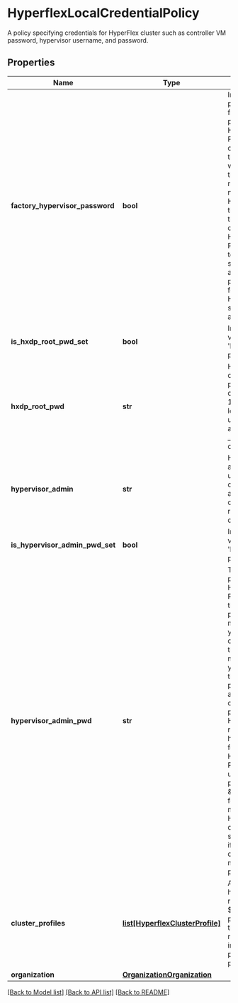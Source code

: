 # HyperflexLocalCredentialPolicy

A policy specifying credentials for HyperFlex cluster such as controller VM password, hypervisor username, and password. 
## Properties
Name | Type | Description | Notes
------------ | ------------- | ------------- | -------------
**factory_hypervisor_password** | **bool** | Indicates if Hypervisor password is the factory set default password. For HyperFlex Data Platform versions 3.0 or higher, enable this if the default password was not changed on the Hypervisor. It is required to supply a new custom Hypervisor password that will be applied to the Hypervisor during deployment. For HyperFlex Data Platform versions prior to 3.0 release, this setting has no effect and the default password will be used for initial install. The Hypervisor password should be changed after deployment.   | [optional] 
**is_hxdp_root_pwd_set** | **bool** | Indicates whether the value of the &#39;hxdpRootPwd&#39; property has been set.   | [optional] [readonly] 
**hxdp_root_pwd** | **str** | HyperFlex storage controller VM password must contain a minimum of 10 characters, with at least 1 lowercase, 1 uppercase, 1 numeric, and 1 of these -_@#$%^&amp;*! special characters.   | [optional] 
**hypervisor_admin** | **str** | Hypervisor administrator username must contain only alphanumeric characters. Use the root account for ESXi deployments.   | [optional] 
**is_hypervisor_admin_pwd_set** | **bool** | Indicates whether the value of the &#39;hypervisorAdminPwd&#39; property has been set.    | [optional] [readonly] 
**hypervisor_admin_pwd** | **str** | The ESXi root password. For HyperFlex Data Platform 3.0 or later, if the factory default password was not manually changed, you must set a new custom password. If the password was manually changed, you must not enable the factory default password property and provide the current hypervisor password. Note - All HyperFlex nodes require the same hypervisor password for installation. For HyperFlex Data Platform prior to 3.0, use the default password \&quot;Cisco123\&quot; for newly manufactured HyperFlex servers. A custom password should only be entered if hypervisor credentials were manually changed prior to deployment.   | [optional] 
**cluster_profiles** | [**list[HyperflexClusterProfile]**](HyperflexClusterProfile.md) | A reference to a hyperflexClusterProfile resource. When the $expand query parameter is specified, the referenced resource is returned inline. List of cluster profiles using this policy.  | [optional] 
**organization** | [**OrganizationOrganization**](.md) |  | [optional] 

[[Back to Model list]](../README.md#documentation-for-models) [[Back to API list]](../README.md#documentation-for-api-endpoints) [[Back to README]](../README.md)


